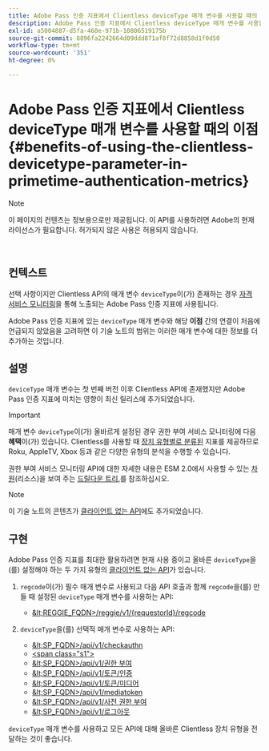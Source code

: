 ```yaml
---
title: Adobe Pass 인증 지표에서 Clientless deviceType 매개 변수를 사용할 때의 이점
description: Adobe Pass 인증 지표에서 Clientless deviceType 매개 변수를 사용할 때의 이점
exl-id: a5004887-d5fa-468e-971b-10806519175b
source-git-commit: 8896fa2242664d09ddd871af8f72d8858d1f0d50
workflow-type: tm+mt
source-wordcount: '351'
ht-degree: 0%

---
```


# Adobe Pass 인증 지표에서 Clientless deviceType 매개 변수를 사용할 때의 이점 {#benefits-of-using-the-clientless-devicetype-parameter-in-primetime-authentication-metrics}

>[!NOTE]
>
>이 페이지의 컨텐츠는 정보용으로만 제공됩니다. 이 API를 사용하려면 Adobe의 현재 라이선스가 필요합니다. 허가되지 않은 사용은 허용되지 않습니다.

</br>

## 컨텍스트

선택 사항이지만 Clientless API의 매개 변수 `deviceType`이(가) 존재하는 경우 [자격 서비스 모니터링](/help/authentication/entitlement-service-monitoring-overview.md)을 통해 노출되는 Adobe Pass 인증 지표에 사용됩니다.

Adobe Pass 인증 지표에 있는 `deviceType` 매개 변수와 해당 **이점** 간의 연결이 처음에 언급되지 않았음을 고려하면 이 기술 노트의 범위는 이러한 매개 변수에 대한 정보를 더 추가하는 것입니다.

## 설명

`deviceType` 매개 변수는 첫 번째 버전 이후 Clientless API에 존재했지만 Adobe Pass 인증 지표에 미치는 영향이 최신 릴리스에 추가되었습니다.



>[!IMPORTANT]
>
>매개 변수 `deviceType`이(가) 올바르게 설정된 경우 권한 부여 서비스 모니터링에 다음 **혜택**&#x200B;이(가) 있습니다. Clientless를 사용할 때 [장치 유형별로 분류된](/help/authentication/entitlement-service-monitoring-overview.md#clientless_device_type) 지표를 제공하므로 Roku, AppleTV, Xbox 등과 같은 다양한 유형의 분석을 수행할 수 있습니다.


권한 부여 서비스 모니터링 API에 대한 자세한 내용은 ESM 2.0에서 사용할 수 있는 [차원](/help/authentication/entitlement-service-monitoring-overview.md#esm_dimensions)(리소스)을 보여 주는 [드릴다운 트리,](/help/authentication/entitlement-service-monitoring-api.md#drill-down_tree)를 참조하십시오.

>[!NOTE]
>
>이 기술 노트의 콘텐츠가 [클라이언트 없는 API](#clientless_device_type)에도 추가되었습니다.




## 구현

Adobe Pass 인증 지표를 최대한 활용하려면 현재 사용 중이고 올바른 `deviceType`을(를) 설정해야 하는 두 가지 유형의 [클라이언트 없는 API](#web_srvs_summary)가 있습니다.

1. `regcode`이(가) 필수 매개 변수로 사용되고 다음 API 호출과 함께 `regcode`을(를) 만들 때 설정된 `deviceType` 매개 변수를 사용하는 API:
   - [\&lt;REGGIE\_FQDN\>/reggie/v1/{requestorId}/regcode](#reg_serv)

1. `deviceType`을(를) 선택적 매개 변수로 사용하는 API:
   - [\&lt;SP\_FQDN\>/api/v1/checkauthn](#check_authn_token)
   - [&lt;span class=&quot;s1&quot;>](#retrieve_authn_token)
   - [\&lt;SP\_FQDN\>/api/v1/권한 부여](#init_authz)
   - [\&lt;SP\_FQDN\>/api/v1/토큰/인증](#retrieve_authz_token)
   - [\&lt;SP\_FQDN\>/api/v1/토큰/미디어](#short_media)
   - [\&lt;SP\_FQDN\>/api/v1/mediatoken](#short_media)
   - [\&lt;SP\_FQDN\>/api/v1/사전 권한 부여](#PreAuthZ_Resources)
   - [\&lt;SP\_FQDN\>/api/v1/로그아웃](#init_logout)

`deviceType` 매개 변수를 사용하고 모든 API에 대해 올바른 Clientless 장치 유형을 전달하는 것이 좋습니다.
